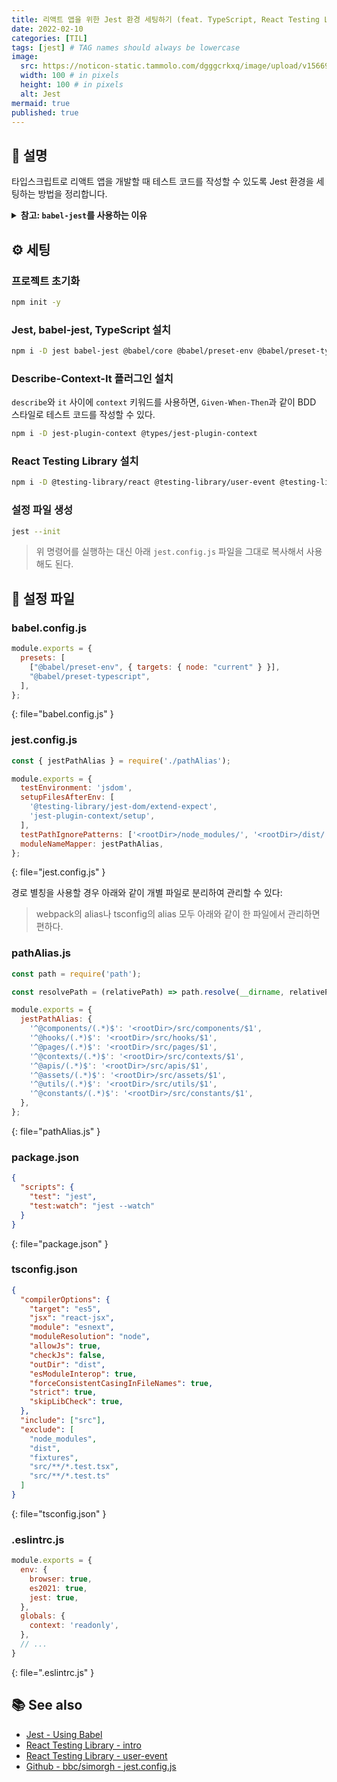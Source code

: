 ```yaml
---
title: 리액트 앱을 위한 Jest 환경 세팅하기 (feat. TypeScript, React Testing Library)
date: 2022-02-10
categories: [TIL]
tags: [jest] # TAG names should always be lowercase
image:
  src: https://noticon-static.tammolo.com/dgggcrkxq/image/upload/v1566919905/noticon/c5qc9a9sytsnqmi4ixjz.png
  width: 100 # in pixels
  height: 100 # in pixels
  alt: Jest
mermaid: true
published: true
---
```


## 💁 설명

타입스크립트로 리액트 앱을 개발할 때 테스트 코드를 작성할 수 있도록 Jest 환경을 세팅하는 방법을 정리합니다.

<details>
<summary><strong>참고: <code class="language-plaintext highlighter-rouge">babel-jest</code>를 사용하는 이유</strong></summary>

타입스크립트가 호환되는 Jest 환경을 구축할 때 <code class="language-plaintext highlighter-rouge">ts-jest</code> 를 사용할 수도 있고 <code class="language-plaintext highlighter-rouge">babe-jest</code>를 사용할 수도 있다. 그런데 JS로 구성되었다가 TS로 마이그레이션 하는 프로젝트에서 <code class="language-plaintext highlighter-rouge">ts-jest</code>를 사용할 경우 JS로 작성된 파일의 테스트가 제대로 동작하지 않는 문제가 발견되어 JS와 TS 파일 모두 잘 동작하는 <code class="language-plaintext highlighter-rouge">babel-jest</code>를 사용합니다.

</details>

## ⚙️ 세팅

### 프로젝트 초기화

```bash
npm init -y
```

### Jest, babel-jest, TypeScript 설치

```bash
npm i -D jest babel-jest @babel/core @babel/preset-env @babel/preset-typescript typescript @types/jest
```

### Describe-Context-It 플러그인 설치

`describe`와 `it` 사이에 `context` 키워드를 사용하면, `Given-When-Then`과 같이 BDD 스타일로 테스트 코드를 작성할 수 있다.

```bash
npm i -D jest-plugin-context @types/jest-plugin-context
```

### React Testing Library 설치

```bash
npm i -D @testing-library/react @testing-library/user-event @testing-library/dom @testing-library/jest-dom
```

### 설정 파일 생성

```bash
jest --init
```

> 위 명령어를 실행하는 대신 아래 `jest.config.js` 파일을 그대로 복사해서 사용해도 된다.

## 📜 설정 파일

### babel.config.js

<!-- prettier-ignore-start -->
```js
module.exports = {
  presets: [
    ["@babel/preset-env", { targets: { node: "current" } }],
    "@babel/preset-typescript",
  ],
};
```
{: file="babel.config.js" }
<!-- prettier-ignore-end -->

### jest.config.js

<!-- prettier-ignore-start -->
```js
const { jestPathAlias } = require('./pathAlias');

module.exports = {
  testEnvironment: 'jsdom',
  setupFilesAfterEnv: [
    '@testing-library/jest-dom/extend-expect',
    'jest-plugin-context/setup',
  ],
  testPathIgnorePatterns: ['<rootDir>/node_modules/', '<rootDir>/dist/'],
  moduleNameMapper: jestPathAlias,
};
```
{: file="jest.config.js" }
<!-- prettier-ignore-end -->

경로 별칭을 사용할 경우 아래와 같이 개별 파일로 분리하여 관리할 수 있다:

> webpack의 alias나 tsconfig의 alias 모두 아래와 같이 한 파일에서 관리하면 편하다.

### pathAlias.js

<!-- prettier-ignore-start -->
```js
const path = require('path');

const resolvePath = (relativePath) => path.resolve(__dirname, relativePath);

module.exports = {
  jestPathAlias: {
    '^@components/(.*)$': '<rootDir>/src/components/$1',
    '^@hooks/(.*)$': '<rootDir>/src/hooks/$1',
    '^@pages/(.*)$': '<rootDir>/src/pages/$1',
    '^@contexts/(.*)$': '<rootDir>/src/contexts/$1',
    '^@apis/(.*)$': '<rootDir>/src/apis/$1',
    '^@assets/(.*)$': '<rootDir>/src/assets/$1',
    '^@utils/(.*)$': '<rootDir>/src/utils/$1',
    '^@constants/(.*)$': '<rootDir>/src/constants/$1',
  },
};
```
{: file="pathAlias.js" }
<!-- prettier-ignore-end -->

### package.json

<!-- prettier-ignore-start -->
```json
{
  "scripts": {
    "test": "jest",
    "test:watch": "jest --watch"
  }
}
```
{: file="package.json" }
<!-- prettier-ignore-end -->

### tsconfig.json

<!-- prettier-ignore-start -->
```json
{
  "compilerOptions": {
    "target": "es5",
    "jsx": "react-jsx",
    "module": "esnext",
    "moduleResolution": "node",
    "allowJs": true,
    "checkJs": false,
    "outDir": "dist",
    "esModuleInterop": true,
    "forceConsistentCasingInFileNames": true,
    "strict": true,
    "skipLibCheck": true,
  },
  "include": ["src"],
  "exclude": [
    "node_modules",
    "dist",
    "fixtures",
    "src/**/*.test.tsx",
    "src/**/*.test.ts"
  ]
}
```
{: file="tsconfig.json" }
<!-- prettier-ignore-end -->

### .eslintrc.js

<!-- prettier-ignore-start -->
```js
module.exports = {
  env: {
    browser: true,
    es2021: true,
    jest: true,
  },
  globals: {
    context: 'readonly',
  },
  // ...
}
```
{: file=".eslintrc.js" }
<!-- prettier-ignore-end -->

## 📚 See also

- [Jest - Using Babel](https://jestjs.io/docs/getting-started#using-babel)
- [React Testing Library - intro](https://testing-library.com/docs/react-testing-library/intro)
- [React Testing Library - user-event](https://testing-library.com/docs/ecosystem-user-event/)
- [Github - bbc/simorgh - jest.config.js](https://github.com/bbc/simorgh/blob/latest/jest.config.js)
